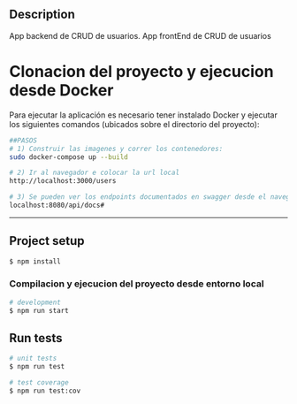 ## Description

App backend de CRUD de usuarios.
App frontEnd de CRUD de usuarios

# Clonacion del proyecto y ejecucion desde Docker 

Para ejecutar la aplicación es necesario tener instalado Docker y ejecutar los siguientes comandos (ubicados sobre el directorio del proyecto):

```bash
##PASOS
# 1) Construir las imagenes y correr los contenedores:
sudo docker-compose up --build

# 2) Ir al navegador e colocar la url local 
http://localhost:3000/users

# 3) Se pueden ver los endpoints documentados en swagger desde el navegador en:
localhost:8080/api/docs#
```
-----------------------------------------------------------------------------------------------------------------------------------------------

## Project setup

```bash
$ npm install
```

### Compilacion y ejecucion del proyecto desde entorno local 

```bash
# development
$ npm run start
```

## Run tests

```bash
# unit tests
$ npm run test

# test coverage
$ npm run test:cov
```
